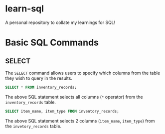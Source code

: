 # learn-sql
A personal repository to collate my learnings for SQL!

# Basic SQL Commands 

## SELECT
The `SELECT` command allows users to specify which columns from the table they wish to query in the results.

```sql
SELECT * FROM inventory_records;
```

The above SQL statement selects all columns (`*` operator) from the `inventory_records` table.

```sql
SELECT item_name, item_type FROM inventory_records;
```

The above SQL statement selects 2 columns (`item_name`, `item_type`) from the `invetory_records` table.


